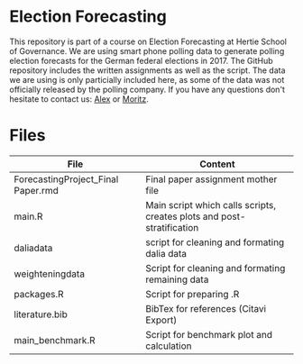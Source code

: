 # Election Forecasting

This repository is part of a course on Election Forecasting at Hertie School of Governance. We are using smart phone polling data to generate polling election forecasts for the German federal elections in 2017. The GitHub repository includes the written assignments as well as the script. The data we are using is only particially included here, as some of the data was not officially released by the polling company. If you have any questions don't hesitate to contact us: [Alex](mailto:a.sacharow@mpp.hertie-school.org) or [Moritz](mailto:m.hemmerlein@mpp.hertie-school.org).

# Files

File                                  | Content   
--------------------------------------|-------------------------------------- 
ForecastingProject_Final Paper.rmd    | Final paper assignment mother file 
main.R                                | Main script which calls scripts, creates plots and post-stratification
daliadata                             | script for cleaning and formating dalia data
weighteningdata                       | Script for cleaning and formating remaining data
packages.R                            | Script for preparing .R
literature.bib                        | BibTex for references (Citavi Export)
main_benchmark.R                      | Script for benchmark plot and calculation


